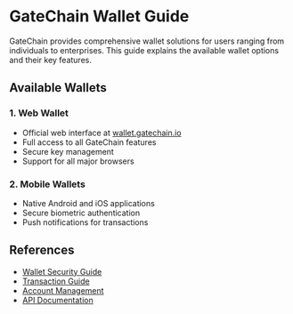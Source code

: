 # GateChain Wallet Guide

GateChain provides comprehensive wallet solutions for users ranging from individuals to enterprises. This guide explains the available wallet options and their key features.

## Available Wallets

### 1. Web Wallet
- Official web interface at [wallet.gatechain.io](https://www.gate.io/zh/web3)
- Full access to all GateChain features
- Secure key management
- Support for all major browsers

### 2. Mobile Wallets
- Native Android and iOS applications
- Secure biometric authentication
- Push notifications for transactions



## References

- [Wallet Security Guide](./security.md)
- [Transaction Guide](./transactions.md)
- [Account Management](./accounts.md)
- [API Documentation](../api/README.md)

